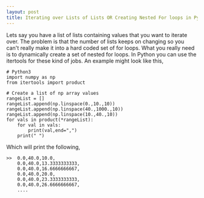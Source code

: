 ```yaml
---
layout: post
title: Iterating over Lists of Lists OR Creating Nested For loops in Python
---
```

Lets say you have a list of lists containing values that you want to iterate over. The problem is that the number of lists keeps on changing so you can't really make it into a hard coded set of for loops. What you really need is to dynamically create a set of nested for loops. In Python you can use the itertools for these kind of jobs. An example might look like this,

    # Python3
    import numpy as np 
    from itertools import product

    # Create a list of np array values  
    rangeList = []
    rangeList.append(np.linspace(0.,10.,10))
    rangeList.append(np.linspace(40.,1000.,10))
    rangeList.append(np.linspace(10.,40.,10))
    for vals in product(*rangeList):
        for val in vals:
            print(val,end=",")
        print(" ")

Which will print the following, 

    >>  0.0,40.0,10.0,
        0.0,40.0,13.3333333333,
        0.0,40.0,16.6666666667,
        0.0,40.0,20.0,
        0.0,40.0,23.3333333333,
        0.0,40.0,26.6666666667,
        ....

